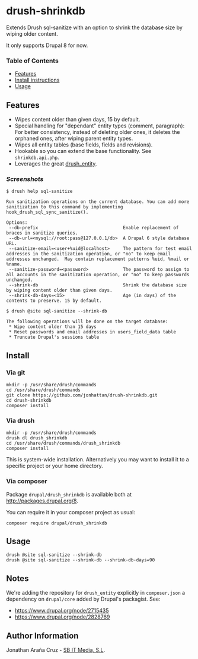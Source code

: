 # drush-shrinkdb

Extends Drush sql-sanitize with an option to shrink the database size by wiping older content.

It only supports Drupal 8 for now.

[Features]: #features
[Install]: #install
[Usage]: #usage


### Table of Contents

 * [Features][Features]
 * [Install instructions][Install]
 * [Usage][Usage]


## Features

 * Wipes content older than given days, 15 by default.
 * Special handling for "dependant" entity types (comment, paragraph):
 For better consistency, instead of deleting older ones, it deletes the orphaned ones,
 after wiping parent entity types.
 * Wipes all entity tables (base fields, fields and revisions).
 * Hookable so you can extend the base functionality. See `shrinkdb.api.php`.
 * Leverages the great [drush_entity](https://www.drupal.org/project/drush_entity).


### _Screenshots_


```
$ drush help sql-sanitize

Run sanitization operations on the current database. You can add more sanitization to this command by implementing hook_drush_sql_sync_sanitize().

Options:
 --db-prefix                                Enable replacement of braces in sanitize queries.
 --db-url=<mysql://root:pass@127.0.0.1/db>  A Drupal 6 style database URL.
 --sanitize-email=<user+%uid@localhost>     The pattern for test email addresses in the sanitization operation, or "no" to keep email addresses unchanged.  May contain replacement patterns %uid, %mail or %name.
 --sanitize-password=<password>             The password to assign to all accounts in the sanitization operation, or "no" to keep passwords unchanged.
 --shrink-db                                Shrink the database size by wiping content older than given days.
 --shrink-db-days=<15>                      Age (in days) of the contents to preserve. 15 by default.
```


```
$ drush @site sql-sanitize --shrink-db

The following operations will be done on the target database:
 * Wipe content older than 15 days
 * Reset passwords and email addresses in users_field_data table
 * Truncate Drupal's sessions table
```


## Install

### Via git

```
mkdir -p /usr/share/drush/commands
cd /usr/share/drush/commands
git clone https://github.com/jonhattan/drush-shrinkdb.git
cd drush-shrinkdb
composer install
```


### Via drush

```
mkdir -p /usr/share/drush/commands
drush dl drush_shrinkdb
cd /usr/share/drush/commands/drush_shrinkdb
composer install
```

This is system-wide installation. Alternatively you may want to install it
to a specific project or your home directory.


### Via composer

Package `drupal/drush_shrinkdb` is available both at http://packages.drupal.org/8.

You can require it in your composer project as usual:

```
composer require drupal/drush_shrinkdb
```


## Usage

```
drush @site sql-sanitize --shrink-db
drush @site sql-sanitize --shrink-db --shrink-db-days=90
```


## Notes

We're adding the repository for `drush_entity` explicitly in `composer.json`
a dependency on `drupal/core` added by Drupal's packagist. See:
 * https://www.drupal.org/node/2715435
 * https://www.drupal.org/node/2828769


## Author Information

Jonathan Araña Cruz - [SB IT Media, S.L](http://sbit.io).
